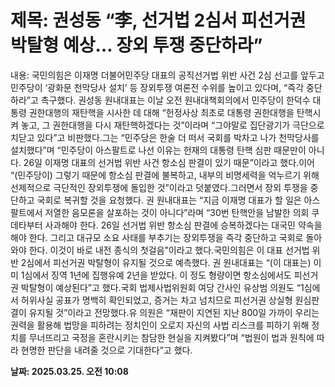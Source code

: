 # **제목: 권성동 “李, 선거법 2심서 피선거권 박탈형 예상… 장외 투쟁 중단하라”**

  내용: 국민의힘은 이재명 더불어민주당 대표의 공직선거법 위반 사건 2심 선고를 앞두고 민주당이 ‘광화문 천막당사 설치’ 등 장외투쟁 여론전 수위를 높이고 있다며, “즉각 중단하라”고 촉구했다.        권성동 원내대표는 이날 오전 원내대책회의에서 민주당이 한덕수 대통령 권한대행의 재탄핵을 시사한 데 대해 “헌정사상 최초로 대통령 권한대행을 탄핵시켜 놓고, 그 권한대행을 다시 재탄핵하겠다는 것”이라며 “그야말로 집단광기가 극단으로 치닫고 있다”고 비판했다.그는 “민주당은 한술 더 떠서 국회를 박차고 나가 천막당사를 설치했다”며 “민주당이 아스팔트로 나선 이유는 헌재의 대통령 탄핵 심판 때문만이 아니다. 26일 이재명 대표의 선거법 위반 사건 항소심 판결이 있기 때문”이라고 했다.이어 “(민주당이) 그렇기 때문에 항소심 판결에 불복하고, 내부의 비명세력을 억누르기 위해 선제적으로 극단적인 장외투쟁에 돌입한 것”이라고 덧붙였다.그러면서 장외 투쟁을 중단하고 국회로 복귀할 것을 요청했다. 권 원내대표는 “지금 이재명 대표가 할 일은 아스팔트에서 저열한 음모론을 살포하는 것이 아니다”라며 “30번 탄핵안을 남발한 의회 쿠데타부터 사과해야 한다. 26일 선거법 위반 항소심 판결에 승복하겠다는 대국민 약속을 해야 한다. 그리고 대규모 소요 사태를 부추기는 장외투쟁을 즉각 중단하고 국회로 돌아와야 한다. 이것이 바로 내전 종식의 첫걸음”이라고 했다.국민의힘은 이 대표 선거법 위반 2심에서 피선거권 박탈형이 유지될 것으로 예측했다. 권 원내대표는 “(이 대표는) 이미 1심에서 징역 1년에 집행유예 2년을 받았다. 이 정도 형량이면 항소심에서도 피선거권 박탈형이 예상된다”고 했다.국회 법제사법위원회 여당 간사인 유상범 의원도 “1심에서 허위사실 공표가 명백히 확인되었고, 증거는 차고 넘치므로 피선거권 상실형 원심판결이 유지될 것”이라고 전망했다.유 의원은 “재판이 지연된 지난 800일 가까이 우리는 권력을 활용해 법망을 피하려는 정치인이 오로지 자신의 사법 리스크를 피하기 위해 정치를 무너뜨리고 국정을 혼란시키는 참담한 현실을 지켜봤다”며 “법원이 법과 원칙에 따라 현명한 판단을 내려줄 것으로 기대한다”고 했다.

  **날짜: 2025.03.25. 오전 10:08**